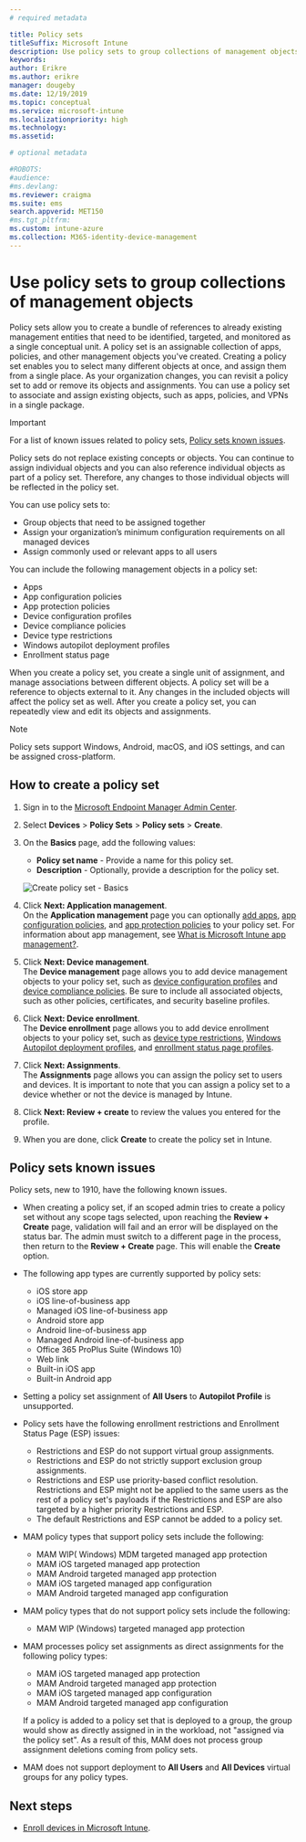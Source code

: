 ```yaml
---
# required metadata

title: Policy sets 
titleSuffix: Microsoft Intune
description: Use policy sets to group collections of management objects in Microsoft Intune.
keywords:
author: Erikre
ms.author: erikre
manager: dougeby
ms.date: 12/19/2019
ms.topic: conceptual
ms.service: microsoft-intune
ms.localizationpriority: high
ms.technology:
ms.assetid: 

# optional metadata

#ROBOTS:
#audience:
#ms.devlang:
ms.reviewer: craigma
ms.suite: ems
search.appverid: MET150
#ms.tgt_pltfrm:
ms.custom: intune-azure
ms.collection: M365-identity-device-management
---
```


# Use policy sets to group collections of management objects

Policy sets allow you to create a bundle of references to already existing management entities that need to be identified, targeted, and monitored as a single conceptual unit. A policy set is an assignable collection of apps, policies, and other management objects you've created. Creating a policy set enables you to select many different objects at once, and assign them from a single place. As your organization changes, you can revisit a policy set to add or remove its objects and assignments. You can use a policy set to associate and assign existing objects, such as apps, policies, and VPNs in a single package. 

> [!IMPORTANT]
> For a list of known issues related to policy sets, [Policy sets known issues](~/fundamentals/policy-sets.md#policy-sets-known-issues).

Policy sets do not replace existing concepts or objects. You can continue to assign individual objects and you can also reference individual objects as part of a policy set. Therefore, any changes to those individual objects will be reflected in the policy set.​ 

You can use policy sets to:

- Group objects that need to be assigned together
- Assign your organization’s minimum configuration requirements on all managed devices
- Assign commonly used or relevant apps to all users

You can include the following management objects in a policy set:
- Apps
- App configuration policies
- App protection policies
- Device configuration profiles
- Device compliance policies
- Device type restrictions
- Windows autopilot deployment profiles
- Enrollment status page

When you create a policy set, you create a single unit of assignment, and manage associations between different objects. A policy set will be a reference to objects external to it. Any changes in the included objects will affect the policy set as well. After you create a policy set, you can repeatedly view and edit its objects and assignments. 

> [!NOTE]
> Policy sets support Windows, Android, macOS, and iOS settings, and can be assigned cross-platform.

## How to create a policy set

1. Sign in to the [Microsoft Endpoint Manager Admin Center](https://go.microsoft.com/fwlink/?linkid=2109431).
2. Select **Devices** > **Policy Sets** > **Policy sets** > **Create**.
3. On the **Basics** page, add the following values:
    - **Policy set name** - Provide a name for this policy set.
    - **Description** - Optionally, provide a description for the policy set.
   <p>
   <img alt="Create policy set - Basics" src="~/fundamentals/media/policy-sets/policy-sets-01.png">

4. Click **Next: Application management**.<br>
   On the **Application management** page you can optionally [add apps](~/apps/apps-add.md), [app configuration policies](~/apps/app-configuration-policies-overview.md), and [app protection policies](~/apps/app-protection-policy.md) to your policy set. For information about app management, see [What is Microsoft Intune app management?](~/apps/app-management.md). 
5. Click **Next: Device management**.<br>
   The **Device management** page allows you to add device management objects to your policy set, such as [device configuration profiles](~/configuration/device-profiles.md) and [device compliance policies](~/protect/device-compliance-get-started.md). Be sure to include all associated objects, such as other policies, certificates, and security baseline profiles.
6. Click **Next: Device enrollment**.<br>
   The **Device enrollment** page allows you to add device enrollment objects to your policy set, such as [device type restrictions](~/enrollment/enrollment-restrictions-set.md), [Windows Autopilot deployment profiles](~/enrollment/enrollment-autopilot.md), and [enrollment status page profiles](~/enrollment/windows-enrollment-status.md).
7. Click **Next: Assignments**.<br>
   The **Assignments** page allows you can assign the policy set to users and devices. It is important to note that you can assign a policy set to a device whether or not the device is managed by Intune.
8. Click **Next: Review + create** to review the values you entered for the profile.
9. When you are done, click **Create** to create the policy set in Intune. 

## Policy sets known issues

Policy sets, new to 1910, have the following known issues.

- When creating a policy set, if an scoped admin tries to create a policy set without any scope tags selected, upon reaching the **Review + Create** page, validation will fail and an error will be displayed on the status bar. The admin must switch to a different page in the process, then return to the **Review + Create** page. This will enable the **Create** option.  
 
- The following app types are currently supported by policy sets:
    - iOS store app
    - iOS line-of-business app
    - Managed iOS line-of-business app
    - Android store app
    - Android line-of-business app
    - Managed Android line-of-business app
    - Office 365 ProPlus Suite (Windows 10)
    - Web link
    - Built-in iOS app
    - Built-in Android app

- Setting a policy set assignment of **All Users** to **Autopilot Profile** is unsupported.

- Policy sets have the following enrollment restrictions and Enrollment Status Page (ESP) issues:
    - Restrictions and ESP do not support virtual group assignments.
    - Restrictions and ESP do not strictly support exclusion group assignments. 
    - Restrictions and ESP use priority-based conflict resolution. Restrictions and ESP might not be applied to the same users as the rest of a policy set's payloads if the Restrictions and ESP are also targeted by a higher priority Restrictions and ESP.
    - The default Restrictions and ESP cannot be added to a policy set.

- MAM policy types that support policy sets include the following: 
    - MAM WIP( Windows) MDM targeted managed app protection 
    - MAM iOS targeted managed app protection
    - MAM Android targeted managed app protection
    - MAM iOS targeted managed app configuration
    - MAM Android targeted managed app configuration

- MAM policy types that do not support policy sets include the following: 
    - MAM WIP (Windows) targeted managed app protection

- MAM processes policy set assignments as direct assignments for the following policy types:
    - MAM iOS targeted managed app protection
    - MAM Android targeted managed app protection
    - MAM iOS targeted managed app configuration
    - MAM Android targeted managed app configuration

    If a policy is added to a policy set that is deployed to a group, the group would show as directly assigned in in the workload, not "assigned via the policy set". As a result of this, MAM does not process group assignment deletions coming from policy sets.

- MAM does not support deployment to **All Users** and **All Devices** virtual groups for any policy types.

## Next steps

- [Enroll devices in Microsoft Intune](~/enrollment/index.yml).